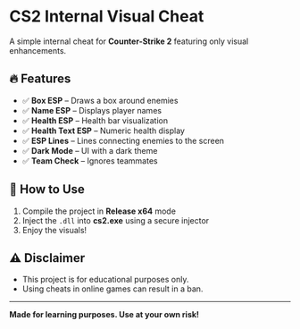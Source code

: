 # CS2 Internal Visual Cheat

A simple internal cheat for **Counter-Strike 2** featuring only visual enhancements.

## 🔥 Features
- ✅ **Box ESP** – Draws a box around enemies  
- ✅ **Name ESP** – Displays player names  
- ✅ **Health ESP** – Health bar visualization  
- ✅ **Health Text ESP** – Numeric health display  
- ✅ **ESP Lines** – Lines connecting enemies to the screen  
- ✅ **Dark Mode** – UI with a dark theme  
- ✅ **Team Check** – Ignores teammates 

## 🚀 How to Use
1. Compile the project in **Release x64** mode  
2. Inject the `.dll` into **cs2.exe** using a secure injector  
3. Enjoy the visuals!  

## ⚠️ Disclaimer
- This project is for educational purposes only.  
- Using cheats in online games can result in a ban.  

---
**Made for learning purposes. Use at your own risk!**  
